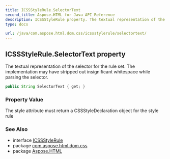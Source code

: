 ```yaml
---
title: ICSSStyleRule.SelectorText
second_title: Aspose.HTML for Java API Reference
description: ICSSStyleRule property. The textual representation of the selector for the rule set. The implementation may have stripped out insignificant whitespace while parsing the selector
type: docs

url: /java/com.aspose.html.dom.css/icssstylerule/selectortext/
---
```

## ICSSStyleRule.SelectorText property

The textual representation of the selector for the rule set. The implementation may have stripped out insignificant whitespace while parsing the selector.

```java
public String SelectorText { get; }
```

### Property Value

The style attribute must return a CSSStyleDeclaration object for the style rule

### See Also

* interface [ICSSStyleRule](../)
* package [com.aspose.html.dom.css](../../../com.aspose.html.dom.css/)
* package [Aspose.HTML](../../../)
